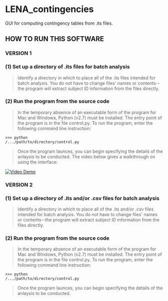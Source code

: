 # LENA_contingencies
GUI for computing contingency tables from .its files.

## HOW TO RUN THIS SOFTWARE

### VERSION 1
### (1) Set up a directory of .its files for batch analysis

> Identify a directory in which to place all of the .its files intended for batch analysis. You do not have to change files' names or contents--the program will extract subject ID information from the files directly.

### (2) Run the program from the source code

> In the temporary absence of an executable form of the program for Mac and Windows, Python (v2.7) must be installed. The entry point of the program is in the file control.py. To run the program, enter the following command line instruction:

<code>>>> python /.../path/to/directory/control.py</code>
> Once the program launces, you can begin specifying the details of the anlaysis to be conducted. The video below gives a walkthrough on using the interface:

[![Video Demo](http://research.vuse.vanderbilt.edu/rasl/wp-content/uploads/2016/09/LENA_contingencies%20Video%20Demo%20Img.jpg)](https://youtu.be/1AWRctjNr5g)

### VERSION 2
### (1) Set up a directory of .its and/or .csv files for batch analysis

> Identify a directory in which to place all of the .its and/or .csv files intended for batch analysis. You do not have to change files' names or contents--the program will extract subject ID information from the files directly.

### (2) Run the program from the source code

> In the temporary absence of an executable form of the program for Mac and Windows, Python (v2.7) must be installed. The entry point of the program is in the file control.py. To run the program, enter the following command line instruction:

<code>>>> python /.../path/to/directory/control.py</code>
> Once the program launces, you can begin specifying the details of the anlaysis to be conducted.
